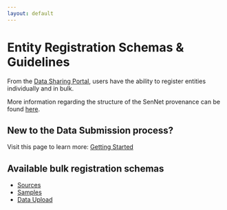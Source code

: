 ```yaml
---
layout: default
---
```


# Entity Registration Schemas & Guidelines
From the [Data Sharing Portal](https://data.sennetconsortium.org/), users have the ability to register entities individually 
and in bulk.

More information regarding the structure of the SenNet provenance can be found [here](../provenance).

## New to the Data Submission process?
Visit this page to learn more: [Getting Started](../libraries/ingest-validation-tools/upload-guidelines/getting-started)

## Available bulk registration schemas
- [Sources](/registration/bulk-registration/source.html)
- [Samples](/registration/bulk-registration/sample.html) 
- [Data Upload](/data-submission/Section8) 